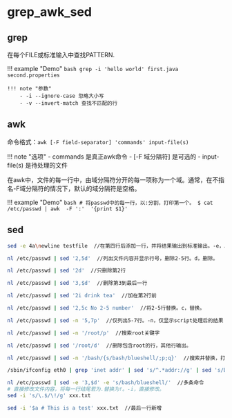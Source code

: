 # grep_awk_sed

## grep

在每个FILE或标准输入中查找PATTERN.

!!! example "Demo"
    ```bash
    grep -i 'hello world' first.java second.properties
    ```

    !!! note "参数"
        - -i --ignore-case 忽略大小写
        - -v --invert-match 查找不匹配的行

## awk

命令格式：`awk [-F field-separator] 'commands' input-file(s)`

!!! note "选项"
    - commands 是真正awk命令
    - [-F 域分隔符] 是可选的
    - input-file(s) 是待处理的文件

在awk中，文件的每一行中，由域分隔符分开的每一项称为一个域。通常，在不指名-F域分隔符的情况下，默认的域分隔符是空格。

!!! example "Demo"
    ```bash
    # 将passwd中的每一行，以:分割，打印第一个。
    $ cat /etc/passwd | awk  -F ':'  '{print $1}'
    ```

## sed

```bash
sed -e 4a\newline testfile  //在第四行后添加一行，并将结果输出到标准输出。-e，以指定脚本处理文本文件；a，新增。

nl /etc/passwd | sed '2,5d'  //列出文件内容并显示行号，删除2-5行。d，删除。

nl /etc/passwd | sed '2d'  //只删除第2行

nl /etc/passwd | sed '3,$d'  //删除第3到最后一行

nl /etc/passwd | sed '2i drink tea'  //加在第2行前

nl /etc/passwd | sed '2,5c No 2-5 number'  //将2-5行替换。c，替换。

nl /etc/passwd | sed -n '5,7p'  //仅列出5-7行。-n，仅显示script处理后的结果；p，打印输出。

nl /etc/passwd | sed -n '/root/p'  //搜索root关键字

nl /etc/passwd | sed '/root/d'  //删除包含root的行，其他行输出。

nl /etc/passwd | sed -n '/bash/{s/bash/blueshell/;p;q}'  //搜索并替换，打印输出，退出。s，替换。一组命令用花括号包含，分号分隔。

/sbin/ifconfig eth0 | grep 'inet addr' | sed 's/^.*addr://g' | sed 's/Bcast.*$//g'  //将IP前后删除。s搭配正则表达式，如1,20s/old/new/g。

nl /etc/passwd | sed -e '3,$d' -e 's/bash/blueshell/'  //多条命令
# 直接修改文件内容，将每一行结尾若为.替换为!。-i，直接修改。
sed -i 's/\.$/\!/g' xxx.txt

sed -i '$a # This is a test' xxx.txt  //最后一行新增
```
